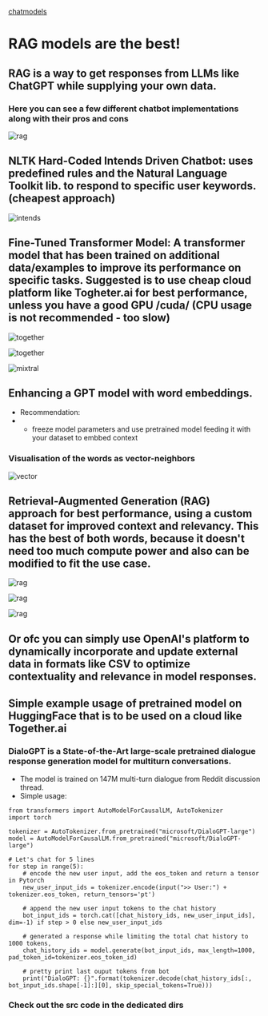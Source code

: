 [chatmodels](chatmodels1.png)

# RAG models are the best!
## RAG is a way to get responses from LLMs like ChatGPT while supplying your own data.
### Here you can see a few different chatbot implementations along with their pros and cons

![rag](rag.png)

## NLTK Hard-Coded Intends Driven Chatbot: uses predefined rules and the Natural Language Toolkit lib. to respond to specific user keywords. (cheapest approach)

![intends](chatbotIntends.png)

## Fine-Tuned Transformer Model: A transformer model that has been trained on additional data/examples to improve its performance on specific tasks. Suggested is to use cheap cloud platform like Togheter.ai for best performance, unless you have a good GPU /cuda/ (CPU usage is not recommended - too slow)

![together](together.png)

![together](together1.png)

![mixtral](Mixtral.png)

## Enhancing a GPT model with word embeddings.
- Recommendation:
- - freeze model parameters and use pretrained model feeding it with your dataset to embbed context

### Visualisation of the words as vector-neighbors

![vector](vector_words.png)

## Retrieval-Augmented Generation (RAG) approach for best performance, using a custom dataset for improved context and relevancy. This has the best of both words, because it doesn't need too much compute power and also can be modified to fit the use case.

![rag](rag1.png)

![rag](rag2.png)

![rag](rag3.png)

## Or ofc you can simply use OpenAI's platform to dynamically incorporate and update external data in formats like CSV to optimize contextuality and relevance in model responses.

## Simple example usage of pretrained model on HuggingFace that is to be used on a cloud like Together.ai
### DialoGPT is a State-of-the-Art large-scale pretrained dialogue response generation model for multiturn conversations.
- The model is trained on 147M multi-turn dialogue from Reddit discussion thread.
- Simple usage:
```
from transformers import AutoModelForCausalLM, AutoTokenizer
import torch

tokenizer = AutoTokenizer.from_pretrained("microsoft/DialoGPT-large")
model = AutoModelForCausalLM.from_pretrained("microsoft/DialoGPT-large")

# Let's chat for 5 lines
for step in range(5):
    # encode the new user input, add the eos_token and return a tensor in Pytorch
    new_user_input_ids = tokenizer.encode(input(">> User:") + tokenizer.eos_token, return_tensors='pt')

    # append the new user input tokens to the chat history
    bot_input_ids = torch.cat([chat_history_ids, new_user_input_ids], dim=-1) if step > 0 else new_user_input_ids

    # generated a response while limiting the total chat history to 1000 tokens, 
    chat_history_ids = model.generate(bot_input_ids, max_length=1000, pad_token_id=tokenizer.eos_token_id)

    # pretty print last ouput tokens from bot
    print("DialoGPT: {}".format(tokenizer.decode(chat_history_ids[:, bot_input_ids.shape[-1]:][0], skip_special_tokens=True)))
```

### Check out the src code in the dedicated dirs
